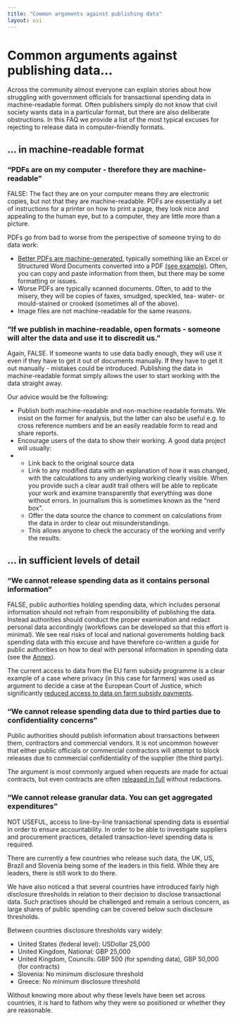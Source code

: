 ```yaml
---
title: "Common arguments against publishing data"
layout: osi
---
```


# Common arguments against publishing data...

Across the community almost everyone can explain stories about how struggling with government officials for transactional spending data in machine-readable format. Often publishers simply do not know that civil society wants data in a particular format, but there are also deliberate obstructions. In this FAQ we provide a list of the most typical excuses for rejecting to release data in computer-friendly formats. 

## ... in machine-readable format

### “PDFs are on my computer - therefore they are machine-readable” 

FALSE: The fact they are on your computer means they are electronic copies, but not that they are machine-readable. PDFs are essentially a set of instructions for a printer on how to print a page, they look nice and appealing to the human eye, but to a computer, they are little more than a picture. 

PDFs go from bad to worse from the perspective of someone trying to do data work: 

* [Better PDFs are machine-generated](https://www.gov.uk/service-manual/design-and-content/resources/creating-accessible-PDFs.html), typically something like an Excel or Structured Word Documents converted into a PDF [(see example)](https://docs.google.com/a/okfn.org/file/d/1En9UbXiVwinRiMPf6gwL7LY-1rClPdEoM_aj75FWNgm5qLbIa42fg6y81YFv/edit). Often, you can copy and paste information from them, but there may be some formatting or issues. 
* Worse PDFs are typically scanned documents. Often, to add to the misery, they will be copies of faxes, smudged, speckled, tea- water- or mould-stained or crooked (sometimes all of the above). 
* Image files are not machine-readable for the same reasons. 

### “If we publish in machine-readable, open formats - someone will alter the data and use it to discredit us.” 

Again, FALSE. If someone wants to use data badly enough, they will use it even if they have to get it out of documents manually. If they have to get it out manually - mistakes could be introduced. Publishing the data in machine-readable format simply allows the user to start working with the data straight away.

Our advice would be the following: 
<ul>
<li>Publish both machine-readable and non-machine readable formats. We insist on the former for analysis, but the latter can also be useful e.g. to cross reference numbers and be an easily readable form to read and share reports. </li>
<li>Encourage users of the data to show their working. A good data project will usually:<li>
	<ul>
		<li>Link back to the original source data </li>
		<li>Link to any modified data with an explanation of how it was changed, with the calculations to any underlying working clearly visible. When you provide such a clear audit trail others will be able to replicate your work and examine transparently that everything was done without errors. In journalism this is sometimes known as the “nerd box”. </li>
		<li>Offer the data source the chance to comment on calculations from the data in order to clear out misunderstandings.</li>
		<li>This allows anyone to check the accuracy of the working and verify the results.</li>
	</ul>
</ul>

## ... in sufficient levels of detail

### “We cannot release spending data as it contains personal information”

FALSE, public authorities holding spending data, which includes personal information should not refrain from responsibility of publishing the data. Instead authorities should conduct the proper examination and redact personal data accordingly (workflows can be developed so that this effort is minimal). We see real risks of local and national governments holding back spending data with this excuse and have therefore co-written a guide for public authorities on how to deal with personal information in spending data (see the <a href="privacyguide.html">Annex</a>).

The current access to data from the EU farm subsidy programme is a clear example of a case where privacy (in this case for farmers) was used as argument to decide a case at the European Court of Justice, which significantly [reduced access to data on farm subsidy payments](http://farmsubsidy.org/news/features/2012-data-harvest/). 

### “We cannot release spending data due to third parties due to confidentiality concerns”

Public authorities should publish information about transactions between them, contractors and commercial vendors. It is not uncommon however that either public officials or commercial contractors will attempt to block releases due to commercial confidentiality of the supplier (the third party). 

The argument is most commonly argued when requests are made for actual contracts, but even contracts are often [released in full](http://www.asktheeu.org/en/request/292/response/805/attach/2/Signed%20Framework%20Agreement%20with%20Eurocontrol.PDF.pdf) without redactions. 

### “We cannot release granular data. You can get aggregated expenditures”

NOT USEFUL, access to line-by-line transactional spending data is essential in order to ensure accountability. In order to be able to investigate suppliers and procurement practices, detailed transaction-level spending data is required.

There are currently a few countries who release such data, the UK, US, Brazil and Slovenia being some of the leaders in this field. While they are leaders, there is still work to do there. 

We have also noticed a that several countries have introduced fairly high disclosure thresholds in relation to their decision to disclose transactional data. Such practises should be challenged and remain a serious concern, as large shares of public spending can be covered below such disclosure thresholds.

Between countries disclosure thresholds vary widely:

* United States (federal level): USDollar 25,000
* United Kingdom, National: GBP 25,000
* United Kingdom, Councils: GBP 500 (for spending data), GBP 50,000 (for contracts)
* Slovenia: No minimum disclosure threshold
* Greece: No minimum disclosure threshold

Without knowing more about why these levels have been set across countries, it is hard to fathom why they were so positioned or whether they are reasonable. 
